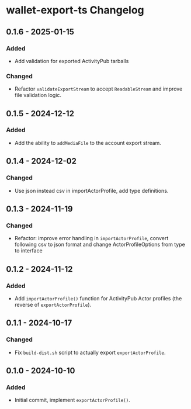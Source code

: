 # wallet-export-ts Changelog

## 0.1.6 - 2025-01-15

### Added
- Add validation for exported ActivityPub tarballs

### Changed
- Refactor `validateExportStream` to accept `ReadableStream` and improve file validation logic.

## 0.1.5 - 2024-12-12

### Added
- Add the ability to `addMediaFile` to the account export stream.

## 0.1.4 - 2024-12-02

### Changed
- Use json instead csv in importActorProfile, add type definitions.

## 0.1.3 - 2024-11-19

### Changed
- Refactor: improve error handling in `importActorProfile`, 
  convert following csv to json format and change ActorProfileOptions from type to interface

## 0.1.2 - 2024-11-12

### Added
- Add `importActorProfile()` function for ActivityPub Actor profiles (the reverse of `exportActorProfile`).

## 0.1.1 - 2024-10-17

### Changed
- Fix `build-dist.sh` script to actually export `exportActorProfile`.

## 0.1.0 - 2024-10-10

### Added

- Initial commit, implement `exportActorProfile()`.
